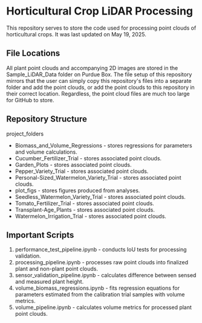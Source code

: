 

# Horticultural Crop LiDAR Processing
This repository serves to store the code used for processing point clouds of horticultural crops. It was last updated on May 19, 2025.
## File Locations
All plant point clouds and accompanying 2D images are stored in the Sample_LiDAR_Data folder on Purdue Box. The file setup of this repository mirrors that the user can simply copy this repository's files into a separate folder and add the point clouds, or add the point clouds to this repository in their correct location. Regardless, the point cloud files are much too large for GitHub to store.
## Repository Structure
project_folders
- Biomass_and_Volume_Regressions - stores regressions for parameters and volume calculations.
- Cucumber_Fertilizer_Trial - stores associated point clouds.
- Garden_Plots - stores associated point clouds.
- Pepper_Variety_Trial - stores associated point clouds.
- Personal-Sized_Watermelon_Variety_Trial - stores associated point clouds.
- plot_figs - stores figures produced from analyses.
- Seedless_Watermelon_Variety_Trial - stores associated point clouds.
- Tomato_Fertilizer_Trial - stores associated point clouds.
- Transplant-Age_Plants - stores associated point clouds.
- Watermelon_Irrigation_Trial - stores associated point clouds.
## Important Scripts
1. performance_test_pipeline.ipynb - conducts IoU tests for processing validation.
2. processing_pipeline.ipynb - processes raw point clouds into finalized plant and non-plant point clouds.
3. sensor_validation_pipeline.ipynb - calculates difference between sensed and measured plant height.
4. volume_biomass_regressions.ipynb - fits regression equations for parameters estimated from the calibration trial samples with volume metrics.
5. volume_pipeline.ipynb - calculates volume metrics for processed plant point clouds.